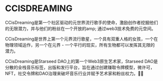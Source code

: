 # 

# CCISDREAMING

CCisDreaming是第一个社区驱动的元世界流行歌手的使命，激励创作者挖掘他们的无限潜力，并与他们的粉丝在一个开放的amp; 通过web3技术免费的元空间。 

CCisDreaming是世界上第一个元界流行歌星，一个具有双重人格的女孩，一个在物理领域运作，另一个在元界 - 一个平行的现实，所有生物都可以发挥其无限的潜力。

CCisDreaming是Starseed DAO上的第一个Web3原生艺术家，Starseed DAO是分散的全栈音乐标签，出版和发行平台，旨在通过创建赚取令牌模型，微许可，NFT，社交令牌和DAO治理来破坏音乐行业并赋予艺术家和粉丝权力。🚀🔥

